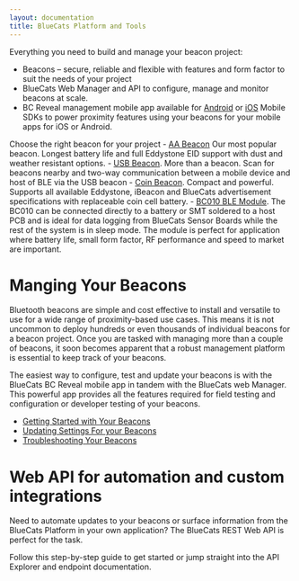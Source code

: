 ```yaml
---
layout: documentation
title: BlueCats Platform and Tools
---
```




Everything you need to build and manage your beacon project:

- Beacons – secure, reliable and flexible with features and form factor to suit the needs of your project
- BlueCats Web Manager and API to configure, manage and monitor beacons at scale.
- BC Reveal management mobile app available for [Android](https://play.google.com/store/apps/details?id=com.bluecats.bcreveal&hl=en) or [iOS](https://itunes.apple.com/us/app/bc-reveal/id852676494?mt=8)
Mobile SDKs to power proximity features using your beacons for your mobile apps for iOS or Android.

Choose the right beacon for your project
	- [AA Beacon](https://www.bluecats.com/aa-beacon/) Our most popular beacon. Longest battery life and full Eddystone EID support with dust and weather resistant options.
	- [USB Beacon](https://www.bluecats.com/usb-beacon/). More than a beacon. Scan for beacons nearby and two-way communication between a mobile device and host of BLE via the USB beacon
	- [Coin Beacon](https://www.bluecats.com/coin-beacon/). Compact and powerful. Supports all available Eddystone, iBeacon and BlueCats advertisement specifications with replaceable coin cell battery.
	- [BC010 BLE Module](https://www.bluecats.com/bc010/). The BC010 can be connected directly to a battery or SMT soldered to a host PCB and is ideal for data logging from BlueCats Sensor Boards while the rest of the system is in sleep mode. The module is perfect for application where battery life, small form factor, RF performance and speed to market are important. 
	
	
# Manging Your Beacons 
Bluetooth beacons are simple and cost effective to install and versatile to use for a wide range of proximity-based use cases. This means it is not uncommon to deploy hundreds or even thousands of individual beacons for a beacon project. Once you are tasked with managing more than a couple of beacons, it soon becomes apparent that a robust management platform is essential to keep track of your beacons.

The easiest way to configure, test and update your beacons is with the BlueCats BC Reveal mobile app in tandem with the BlueCats web Manager. This powerful app provides all the features required for field testing and configuration or developer testing of your beacons.



- [Getting Started with Your Beacons](https://www.youtube.com/watch?v=brpdd7jon6M&feature=youtu.be)
- [Updating Settings For your Beacons](https://youtu.be/HbVKt4kEgyA)
- [Troubleshooting Your Beacons](https://youtu.be/DFujBQNz4r4)


# Web API for automation and custom integrations


Need to automate updates to your beacons or surface information from the BlueCats Platform in your own application? The BlueCats REST Web API is perfect for the task.

Follow this step-by-step guide to get started or jump straight into the API Explorer and endpoint documentation.


